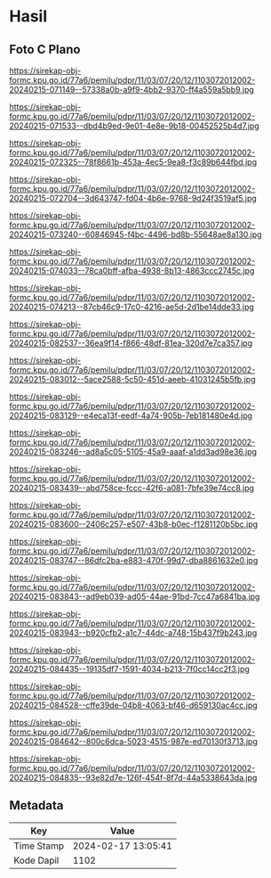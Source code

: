 # Hasil

## Foto C Plano

https://sirekap-obj-formc.kpu.go.id/77a6/pemilu/pdpr/11/03/07/20/12/1103072012002-20240215-071149--57338a0b-a9f9-4bb2-9370-ff4a559a5bb9.jpg

https://sirekap-obj-formc.kpu.go.id/77a6/pemilu/pdpr/11/03/07/20/12/1103072012002-20240215-071533--dbd4b9ed-9e01-4e8e-9b18-00452525b4d7.jpg

https://sirekap-obj-formc.kpu.go.id/77a6/pemilu/pdpr/11/03/07/20/12/1103072012002-20240215-072325--78f8661b-453a-4ec5-9ea8-f3c89b644fbd.jpg

https://sirekap-obj-formc.kpu.go.id/77a6/pemilu/pdpr/11/03/07/20/12/1103072012002-20240215-072704--3d643747-fd04-4b6e-9768-9d24f3519af5.jpg

https://sirekap-obj-formc.kpu.go.id/77a6/pemilu/pdpr/11/03/07/20/12/1103072012002-20240215-073240--60846945-f4bc-4496-bd8b-55648ae8a130.jpg

https://sirekap-obj-formc.kpu.go.id/77a6/pemilu/pdpr/11/03/07/20/12/1103072012002-20240215-074033--78ca0bff-afba-4938-8b13-4863ccc2745c.jpg

https://sirekap-obj-formc.kpu.go.id/77a6/pemilu/pdpr/11/03/07/20/12/1103072012002-20240215-074213--87cb46c9-17c0-4216-ae5d-2d1be14dde33.jpg

https://sirekap-obj-formc.kpu.go.id/77a6/pemilu/pdpr/11/03/07/20/12/1103072012002-20240215-082537--36ea9f14-f866-48df-81ea-320d7e7ca357.jpg

https://sirekap-obj-formc.kpu.go.id/77a6/pemilu/pdpr/11/03/07/20/12/1103072012002-20240215-083012--5ace2588-5c50-451d-aeeb-41031245b5fb.jpg

https://sirekap-obj-formc.kpu.go.id/77a6/pemilu/pdpr/11/03/07/20/12/1103072012002-20240215-083129--e4eca13f-eedf-4a74-905b-7eb181480e4d.jpg

https://sirekap-obj-formc.kpu.go.id/77a6/pemilu/pdpr/11/03/07/20/12/1103072012002-20240215-083246--ad8a5c05-5105-45a9-aaaf-a1dd3ad98e36.jpg

https://sirekap-obj-formc.kpu.go.id/77a6/pemilu/pdpr/11/03/07/20/12/1103072012002-20240215-083439--abd758ce-fccc-42f6-a081-7bfe39e74cc8.jpg

https://sirekap-obj-formc.kpu.go.id/77a6/pemilu/pdpr/11/03/07/20/12/1103072012002-20240215-083600--2406c257-e507-43b8-b0ec-f1281120b5bc.jpg

https://sirekap-obj-formc.kpu.go.id/77a6/pemilu/pdpr/11/03/07/20/12/1103072012002-20240215-083747--86dfc2ba-e883-470f-99d7-dba8861632e0.jpg

https://sirekap-obj-formc.kpu.go.id/77a6/pemilu/pdpr/11/03/07/20/12/1103072012002-20240215-083843--ad9eb039-ad05-44ae-91bd-7cc47a6841ba.jpg

https://sirekap-obj-formc.kpu.go.id/77a6/pemilu/pdpr/11/03/07/20/12/1103072012002-20240215-083943--b920cfb2-a1c7-44dc-a748-15b437f9b243.jpg

https://sirekap-obj-formc.kpu.go.id/77a6/pemilu/pdpr/11/03/07/20/12/1103072012002-20240215-084435--19135df7-1591-4034-b213-7f0cc14cc2f3.jpg

https://sirekap-obj-formc.kpu.go.id/77a6/pemilu/pdpr/11/03/07/20/12/1103072012002-20240215-084528--cffe39de-04b8-4063-bf46-d659130ac4cc.jpg

https://sirekap-obj-formc.kpu.go.id/77a6/pemilu/pdpr/11/03/07/20/12/1103072012002-20240215-084642--800c6dca-5023-4515-987e-ed70130f3713.jpg

https://sirekap-obj-formc.kpu.go.id/77a6/pemilu/pdpr/11/03/07/20/12/1103072012002-20240215-084835--93e82d7e-126f-454f-8f7d-44a5338643da.jpg


## Metadata

| Key        | Value               |
| ---------- | ------------------- |
| Time Stamp | 2024-02-17 13:05:41 |
| Kode Dapil | 1102                |



